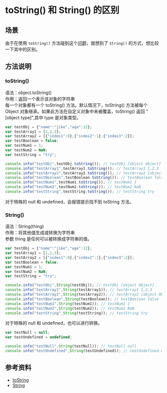 # toString() 和 String() 的区别
## <a name="situation"></a> 场景
由于在使用 `toString()` 方法碰到这个[问题][url-issue-13]，就想到了 `String()` 的方式，想比较一下其中的区别。

## <a name="explain"></a> 方法说明
### toString()
语法：object.toString() <br />
作用：返回一个表示该对象的字符串 <br />
每一个对象都有一个 toString() 方法。默认情况下，toString() 方法被每个 Object 对象继承。如果此方法在自定义对象中未被覆盖，toString() 返回 "[object type]",其中 type 是对象类型。
```javascript
var testObj = {"name":"jike","age":12};
var testArray1 = [1,2,3];
var testArray2 = [{"index1":0},{"index2":1},{"index3":2}];
var testBoolean = false;
var testNum1 = 1;
var testNum2 = NaN;
var testString = "try";

console.info("testObj",testObj.toString()); // testObj [object Object]
console.info("testArray1",testArray1.toString()); // testArray1 1,2,3
console.info("testArray2",testArray2.toString()); // testArray2 [object Object],[object Object],[object Object]
console.info("testBoolean",testBoolean.toString()); // testBoolean false
console.info("testNum1",testNum1.toString()); // testNum1 1
console.info("testNum2",testNum2.toString()); // testNum2 NaN
console.info("testString",testString.toString()); // testString try
```
对于特殊的 null 和 undefined，会报错提示找不到 toString 方法。

### String()
语法：String(thing) <br />
作用：将其他值生成或转换为字符串 <br />
参数 thing 是任何可以被转换成字符串的值。
```javascript
var testObj = {"name":"jike","age":12};
var testArray1 = [1,2,3];
var testArray2 = [{"index1":0},{"index2":1},{"index3":2}];
var testBoolean = false;
var testNum1 = 1;
var testNum2 = NaN;
var testString = "try";

console.info("testObj",String(testObj)); // testObj [object Object]
console.info("testArray1",String(testArray1)); // testArray1 1,2,3
console.info("testArray2",String(testArray2)); // testArray2 [object Object],[object Object],[object Object]
console.info("testBoolean",String(testBoolean)); // testBoolean false
console.info("testNum1",String(testNum1)); // testNum1 1
console.info("testNum2",String(testNum2)); // testNum2 NaN
console.info("testString",String(testString)); // testString try
```
对于特殊的 null 和 undefined，也可以进行转换。
```javascript
var testNull = null;
var testUndefined = undefined;

console.info("testNull",String(testNull)); // testNull null
console.info("testUndefined",String(testUndefined)); // testUndefined undefined
```

## 参考资料
- [toString](https://developer.mozilla.org/en-US/docs/Web/JavaScript/Reference/Global_Objects/Object/toString)
- [String](https://developer.mozilla.org/en-US/docs/Web/JavaScript/Reference/Global_Objects/String)


[url-issue-13]:https://github.com/XXHolic/segment/issues/13

